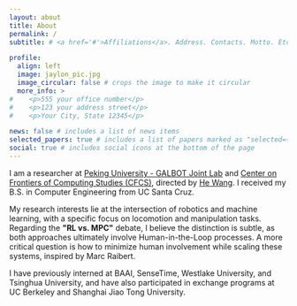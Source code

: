 ```yaml
---
layout: about
title: About
permalink: /
subtitle: # <a href='#'>Affiliations</a>. Address. Contacts. Motto. Etc.

profile:
  align: left
  image: jaylon_pic.jpg
  image_circular: false # crops the image to make it circular
  more_info: >
#    <p>555 your office number</p>
#    <p>123 your address street</p>
#    <p>Your City, State 12345</p>

news: false # includes a list of news items
selected_papers: true # includes a list of papers marked as "selected={true}"
social: true # includes social icons at the bottom of the page
---
```



I am a researcher at [Peking University - GALBOT
Joint Lab](https://www.galbot.com/)
and [Center on Frontiers of Computing Studies (CFCS)](https://cfcs.pku.edu.cn/english/), directed
by [He Wang](https://hughw19.github.io/). I received my B.S. in Computer Engineering from UC Santa Cruz.

My research interests lie at the intersection of robotics and machine learning, with a specific focus on locomotion and
manipulation tasks. Regarding the **"RL vs. MPC"** debate, I believe the distinction is subtle, as both approaches
ultimately involve Human-in-the-Loop processes. A more critical question is how to minimize human involvement while
scaling these systems, inspired by Marc Raibert.

I have previously interned at BAAI, SenseTime, Westlake University, and Tsinghua University, and have also participated
in exchange programs at UC Berkeley and Shanghai Jiao Tong University.
